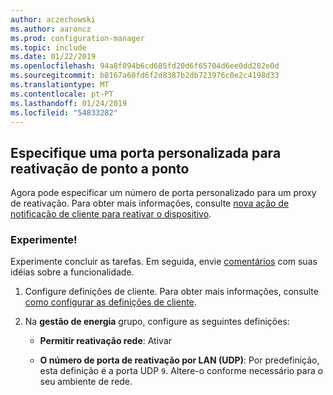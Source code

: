 ```yaml
---
author: aczechowski
ms.author: aaroncz
ms.prod: configuration-manager
ms.topic: include
ms.date: 01/22/2019
ms.openlocfilehash: 94a8f094b6cd685fd20d6f65704d6ee0dd282e0d
ms.sourcegitcommit: b8167a60fd6f2d8387b2db723976c0e2c4198d33
ms.translationtype: MT
ms.contentlocale: pt-PT
ms.lasthandoff: 01/24/2019
ms.locfileid: "54833282"
---
```

## <a name="bkmk_sleep"></a> Especifique uma porta personalizada para reativação de ponto a ponto
<!--3605925-->

Agora pode especificar um número de porta personalizado para um proxy de reativação. Para obter mais informações, consulte [nova ação de notificação de cliente para reativar o dispositivo](/sccm/core/get-started/capabilities-in-technical-preview-1810#bkmk_wakeup).


### <a name="try-it-out"></a>Experimente!

Experimente concluir as tarefas. Em seguida, envie [comentários](/sccm/core/understand/find-help#product-feedback) com suas idéias sobre a funcionalidade.

1. Configure definições de cliente. Para obter mais informações, consulte [como configurar as definições de cliente](/sccm/core/clients/deploy/configure-client-settings).  

2. Na **gestão de energia** grupo, configure as seguintes definições:  

    - **Permitir reativação rede**: Ativar  

    - **O número de porta de reativação por LAN (UDP)**: Por predefinição, esta definição é a porta UDP `9`. Altere-o conforme necessário para o seu ambiente de rede.  

